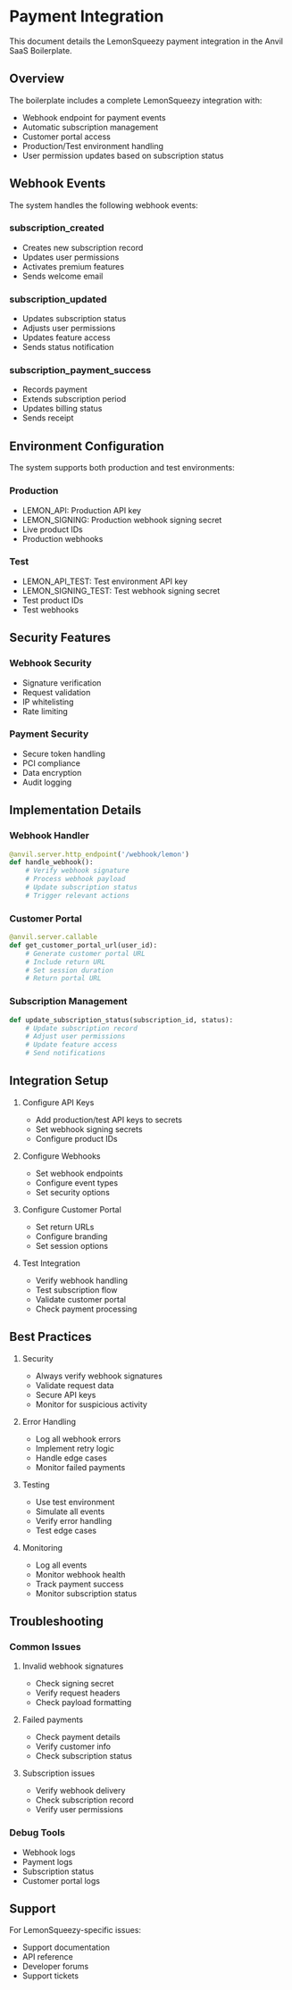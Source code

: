 # Payment Integration

This document details the LemonSqueezy payment integration in the Anvil SaaS Boilerplate.

## Overview

The boilerplate includes a complete LemonSqueezy integration with:
- Webhook endpoint for payment events
- Automatic subscription management
- Customer portal access
- Production/Test environment handling
- User permission updates based on subscription status

## Webhook Events

The system handles the following webhook events:

### subscription_created
- Creates new subscription record
- Updates user permissions
- Activates premium features
- Sends welcome email

### subscription_updated
- Updates subscription status
- Adjusts user permissions
- Updates feature access
- Sends status notification

### subscription_payment_success
- Records payment
- Extends subscription period
- Updates billing status
- Sends receipt

## Environment Configuration

The system supports both production and test environments:

### Production
- LEMON_API: Production API key
- LEMON_SIGNING: Production webhook signing secret
- Live product IDs
- Production webhooks

### Test
- LEMON_API_TEST: Test environment API key
- LEMON_SIGNING_TEST: Test webhook signing secret
- Test product IDs
- Test webhooks

## Security Features

### Webhook Security
- Signature verification
- Request validation
- IP whitelisting
- Rate limiting

### Payment Security
- Secure token handling
- PCI compliance
- Data encryption
- Audit logging

## Implementation Details

### Webhook Handler
```python
@anvil.server.http_endpoint('/webhook/lemon')
def handle_webhook():
    # Verify webhook signature
    # Process webhook payload
    # Update subscription status
    # Trigger relevant actions
```

### Customer Portal
```python
@anvil.server.callable
def get_customer_portal_url(user_id):
    # Generate customer portal URL
    # Include return URL
    # Set session duration
    # Return portal URL
```

### Subscription Management
```python
def update_subscription_status(subscription_id, status):
    # Update subscription record
    # Adjust user permissions
    # Update feature access
    # Send notifications
```

## Integration Setup

1. Configure API Keys
   - Add production/test API keys to secrets
   - Set webhook signing secrets
   - Configure product IDs

2. Configure Webhooks
   - Set webhook endpoints
   - Configure event types
   - Set security options

3. Configure Customer Portal
   - Set return URLs
   - Configure branding
   - Set session options

4. Test Integration
   - Verify webhook handling
   - Test subscription flow
   - Validate customer portal
   - Check payment processing

## Best Practices

1. Security
   - Always verify webhook signatures
   - Validate request data
   - Secure API keys
   - Monitor for suspicious activity

2. Error Handling
   - Log all webhook errors
   - Implement retry logic
   - Handle edge cases
   - Monitor failed payments

3. Testing
   - Use test environment
   - Simulate all events
   - Verify error handling
   - Test edge cases

4. Monitoring
   - Log all events
   - Monitor webhook health
   - Track payment success
   - Monitor subscription status

## Troubleshooting

### Common Issues
1. Invalid webhook signatures
   - Check signing secret
   - Verify request headers
   - Check payload formatting

2. Failed payments
   - Check payment details
   - Verify customer info
   - Check subscription status

3. Subscription issues
   - Verify webhook delivery
   - Check subscription record
   - Verify user permissions

### Debug Tools
- Webhook logs
- Payment logs
- Subscription status
- Customer portal logs

## Support

For LemonSqueezy-specific issues:
- Support documentation
- API reference
- Developer forums
- Support tickets
